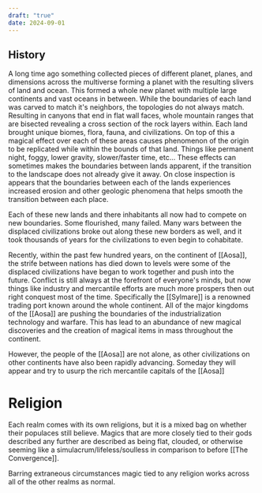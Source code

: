 ```yaml
---
draft: "true"
date: 2024-09-01
---
```



## History
A long time ago something collected pieces of different planet, planes, and dimensions across the multiverse forming a planet with the resulting slivers of land and ocean. This formed a whole new planet with multiple large continents and vast oceans in between. While the boundaries of each land was carved to match it's neighbors, the topologies do not always match. Resulting in canyons that end in flat wall faces, whole mountain ranges that are bisected revealing a cross section of the rock layers within. Each land brought unique biomes, flora, fauna, and civilizations. On top of this a magical effect over each of these areas causes phenomenon of the origin to be replicated while within the bounds of that land. Things like permanent night, foggy, lower gravity, slower/faster time, etc... These effects can sometimes makes the boundaries between lands apparent, if the transition to the landscape does not already give it away. On close inspection is appears that the boundaries between each of the lands experiences increased erosion and other geologic phenomena that helps smooth the transition between each place.
 
Each of these new lands and there inhabitants all now had to compete on new boundaries. Some flourished, many failed. Many wars between the displaced civilizations broke out along these new borders as well, and it took thousands of years for the civilizations to even begin to cohabitate. 

Recently, within the past few hundred years, on the continent of [[Aosa]], the strife between nations has died down to levels were some of the displaced civilizations have began to work together and push into the future. Conflict is still always at the forefront of everyone's minds, but now things like industry and mercantile efforts are much more prospers then out right conquest most of the time. Specifically the [[Sylmare]] is a renowned trading port known around the whole continent. All of the major kingdoms of the [[Aosa]] are pushing the boundaries of the industrialization technology and warfare. This has lead to an abundance of new magical discoveries and the creation of magical items in mass throughout the continent.

However, the people of the [[Aosa]] are not alone, as other civilizations on other continents have also been rapidly advancing. Someday they will appear and try to usurp the rich mercantile capitals of the [[Aosa]]

# Religion

Each realm comes with its own religions, but it is a mixed bag on whether their populaces still believe. Magics that are more closely tied to their gods described any further are described as being flat, clouded, or otherwise seeming like a simulacrum/lifeless/soulless in comparison to before [[The Convergence]].

Barring extraneous circumstances magic tied to any religion works across all of the other realms as normal.